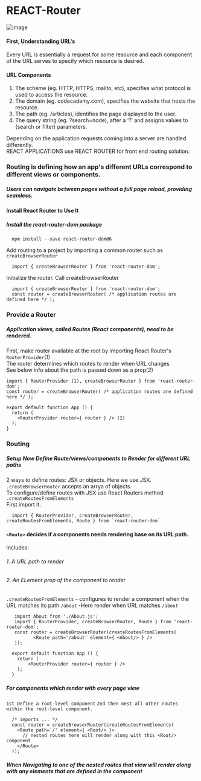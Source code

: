 # REACT-Router

![image](https://github.com/user-attachments/assets/35ed8189-c85e-4486-add6-e48e3b5903c0)


#### First, Understanding URL's
Every URL is essentially a request for some resource and each component of the URL serves to specify which resource is desired.</br>

#### URL Components
1. The scheme (eg. HTTP, HTTPS, mailto, etc), specifies what protocol is used to access the resource.
2. The domain (eg. codecademy.com), specifies the website that hosts the resource.
3. The path (eg. /articles), identifies the page displayed to the user.
4. The query string (eg. ?search=node), after a ‘?’ and assigns values to (search or filter) parameters.

Depending on the application requests coming into a server are handled differently.</br> 
REACT APPLICATIONS use REACT ROUTER for front end routing solution.</br>

### Routing is defining how an app's different URLs correspond to different views or components.
##### Users can navigate between pages without a full page reload, providing seamless.</br>

#### Install React Router to Use It
##### Install the react-router-dom package</br>

      npm install --save react-router-dom@6

Add routing to a project by importing a common router such as `createBrowserRouter`</br>

      import { createBrowserRouter } from 'react-router-dom';

Initialize the router. Call createBrowserRouter</br>

      import { createBrowserRouter } from 'react-router-dom';
      const router = createBrowserRouter( /* application routes are defined here */ );

### Provide a Router 
##### Application views, called Routes (React components), need to be rendered.</br>
First, make router available at the root by importing React Router's `RouterProvider`(1)</br>
The router determines which routes to render when URL changes</br>
See below info about the path is passed down as a prop(2)</br>

    import { RouterProvider (1), createBrowserRouter } from 'react-router-dom';
    const router = createBrowserRouter( /* application routes are defined here */ );

    export default function App () {
      return (
        <RouterProvider router={ router } /> (2)
      );
    }

### Routing 
##### Setup Now Define Route/views/components to Render for different URL paths
2 ways to define routes: JSX or objects. Here we use JSX.</br>
`.createBrowserRouter` accepts an arrya of <Route> objects.</br>
To configure/define routes with JSX use React Routers method `.createRoutesFromElements`</br>
First import it.</br>

      import { RouterProvider, createBrowserRouter, createRoutesFromElements, Route } from `react-router-dom`

#### `<Route>` decides if a components needs rendering base on its URL path.</br>
<Route> Includes:
###### 1. A URL path to render
###### 2. An ELement prop of the component to render
`.createRoutesFromElements` 
      - configures <Route> to render a <PATH> component when the URL matches its path `/about`
      -Here render <About> when URL matches `/about`

       import About from './About.js';
       import { RouterProvider, createBrowserRouter, Route } from 'react-router-dom';
       const router = createBrowserRouter(createRoutesFromElements(
              <Route path='/about' element={ <About/> } />
       ));

      export default function App () {
        return (
            <RouterProvider router={ router } />
        );
      }


##### For components which render with every page view
   `1st Define a root-level component`
   `2nd then nest all other routes within the root-level component.`</br>

      /* imports ... */
      const router = createBrowserRouter(createRoutesFromElements(
        <Route path='/' element={ <Root/> }>
          // nested routes here will render along with this <Root/> component
        </Route>
      ));
##### When Navigating to one of the nested routes that view will render along with any elements that are defined in the <Root/> component

####






  
